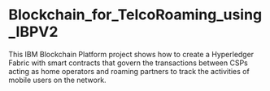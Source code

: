 # Blockchain_for_TelcoRoaming_using_IBPV2
This IBM Blockchain Platform project shows how to create a Hyperledger Fabric with smart contracts that govern the transactions between CSPs acting as home operators and roaming partners to track the activities of mobile users on the network.
